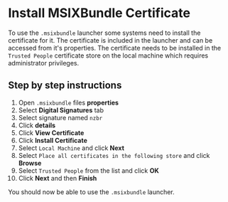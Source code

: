 # Install MSIXBundle Certificate

To use the `.msixbundle` launcher some systems need to install the certificate
for it. The certificate is included in the launcher and can be accessed from
it's properties. The certificate needs to be installed in the `Trusted People`
certificate store on the local machine which requires administrator privileges.

## Step by step instructions

1. Open `.msixbundle` files __properties__
2. Select __Digital Signatures__ tab
3. Select signature named `nzbr`
4. Click __details__
5. Click __View Certificate__
6. Click __Install Certificate__
7. Select `Local Machine` and click __Next__
8. Select `Place all certificates in the following store` and click __Browse__
9. Select `Trusted People` from the list and click __OK__
10. Click __Next__ and then __Finish__

You should now be able to use the `.msixbundle` launcher.
